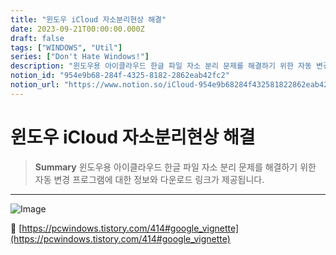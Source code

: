 ```yaml
---
title: "윈도우 iCloud 자소분리현상 해결"
date: 2023-09-21T00:00:00.000Z
draft: false
tags: ["WINDOWS", "Util"]
series: ["Don't Hate Windows!"]
description: "윈도우용 아이클라우드 한글 파일 자소 분리 문제를 해결하기 위한 자동 변경 프로그램에 대한 정보와 다운로드 링크가 제공됩니다."
notion_id: "954e9b68-284f-4325-8182-2862eab42fc2"
notion_url: "https://www.notion.so/iCloud-954e9b68284f432581822862eab42fc2"
---
```


# 윈도우 iCloud 자소분리현상 해결

> **Summary**
> 윈도우용 아이클라우드 한글 파일 자소 분리 문제를 해결하기 위한 자동 변경 프로그램에 대한 정보와 다운로드 링크가 제공됩니다.

---


![Image](https://prod-files-secure.s3.us-west-2.amazonaws.com/09ccd4d5-876c-4bba-bbdf-cc77a0a11257/9e7432b1-e205-40d1-b2db-c31f45432b6f/Untitled.png?X-Amz-Algorithm=AWS4-HMAC-SHA256&X-Amz-Content-Sha256=UNSIGNED-PAYLOAD&X-Amz-Credential=ASIAZI2LB466Y7C57NLL%2F20250724%2Fus-west-2%2Fs3%2Faws4_request&X-Amz-Date=20250724T081032Z&X-Amz-Expires=3600&X-Amz-Security-Token=IQoJb3JpZ2luX2VjEAAaCXVzLXdlc3QtMiJHMEUCIQCoPSOOfR0QUD1rIJ9QQfGFhkaqMqRjUZos0qEVUh2AxQIgZvQF4zI2DNcuB3YADolEUOqnZmxBdJIPbOkMSLUmsX8q%2FwMIKRAAGgw2Mzc0MjMxODM4MDUiDP92TuK7X%2FRCd9oUMyrcA4%2FNc1f36u4QscMKZ%2FdGLnWfI%2FwRC64fI018EEo1sGagt7dP0UOqoppw2q2kYml4ZMpm30eb92vvtNwBhTOnffjKtmq1SS4Ekr6isUhv6iCasFr08OlXHLXYA0wjGuFt%2BOUdvMGaV0vq280fAjd%2Fk2ZjxpnCLbk2E0tNVUGlb404cYqg2LHxqt2vzOGp%2Fs%2FAjF3%2FC%2Fa15cumz2MkfIwiDF6MfwSo8gUco1iDRLWCovLZMajBl3XC2coGao8OSM0SAkqDNju04upIaQCAmYwJLfVcbhaMjxzfAc%2F6GiRJwjI7%2BCCWxjNM%2FoeMHL9Eq7r%2BRHtizznzvEv8dXM6fvs1MZZL7fd0rnxYDRMlYPd5e%2BWS9Av74xuGYl4gabGPzMOxVRG6IteerXWjbSlZ%2FXbLYGQDO6uWM4WeiCAqpYqHzpN3VjVtyL9Ebc%2BGn6CXxo%2F5wCiXoaww9%2FgdbIBSd3F9SMjh0w5CnxVKWE4ipVGt%2F48Os5P0MIGBzmk0BWaqd9O%2F7zeai%2FZEog3TdKd6oEVRzDYWGUcemT5X3RIYNMq4XYr0MH7oI4c7o%2BWTbc2beBQGFgHKls%2BM%2F%2BessqHFXp1jq%2BOEIrJp1UjILW2DLGXlCOuEA%2BAjBBf2z55knVYGMI%2FQh8QGOqUBWx5sy89qIgmH6FMHIy51UQqz8WAog7JtoSkB7SS7LnKIbjCxvw5lkzLYPh9pRXC%2BE9glI2GTHvJTuSt6nmFICiLxVMPpfpIePPfr9Xdyfn6jm3gNb7%2Fh67WcWvANEhZTNoLnBjXrPK25HOSIZA7FLBi3J8O0I15Gx936LGFMcT5NEY%2B7Al%2Bwutr3BNoAdOHh%2BRFc%2F6JahbizMlmJxoD3P8Go2wrb&X-Amz-Signature=7615fc1b4f293cd4049349bc004b3ed0576ccbd3c03c31b0c8ef26496a8645a4&X-Amz-SignedHeaders=host&x-amz-checksum-mode=ENABLED&x-id=GetObject)

🔗 [https://pcwindows.tistory.com/414#google_vignette](https://pcwindows.tistory.com/414#google_vignette)


